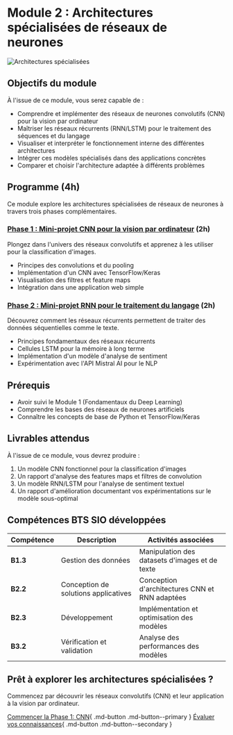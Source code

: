 # Module 2 : Architectures spécialisées de réseaux de neurones

![Architectures spécialisées](https://images.unsplash.com/photo-1558494949-ef010cbdcc31?auto=format&fit=crop&q=80&w=1000&h=300)

## Objectifs du module

À l'issue de ce module, vous serez capable de :

- Comprendre et implémenter des réseaux de neurones convolutifs (CNN) pour la vision par ordinateur
- Maîtriser les réseaux récurrents (RNN/LSTM) pour le traitement des séquences et du langage
- Visualiser et interpréter le fonctionnement interne des différentes architectures
- Intégrer ces modèles spécialisés dans des applications concrètes
- Comparer et choisir l'architecture adaptée à différents problèmes

## Programme (4h)

Ce module explore les architectures spécialisées de réseaux de neurones à travers trois phases complémentaires.

### [Phase 1 : Mini-projet CNN pour la vision par ordinateur](reseaux-convolutifs.md) (2h)

Plongez dans l'univers des réseaux convolutifs et apprenez à les utiliser pour la classification d'images.

- Principes des convolutions et du pooling
- Implémentation d'un CNN avec TensorFlow/Keras
- Visualisation des filtres et feature maps
- Intégration dans une application web simple

### [Phase 2 : Mini-projet RNN pour le traitement du langage](reseaux-recurrents.md) (2h)

Découvrez comment les réseaux récurrents permettent de traiter des données séquentielles comme le texte.

- Principes fondamentaux des réseaux récurrents
- Cellules LSTM pour la mémoire à long terme
- Implémentation d'un modèle d'analyse de sentiment
- Expérimentation avec l'API Mistral AI pour le NLP

## Prérequis

- Avoir suivi le Module 1 (Fondamentaux du Deep Learning)
- Comprendre les bases des réseaux de neurones artificiels
- Connaître les concepts de base de Python et TensorFlow/Keras

## Livrables attendus

À l'issue de ce module, vous devrez produire :

1. Un modèle CNN fonctionnel pour la classification d'images
2. Un rapport d'analyse des features maps et filtres de convolution
3. Un modèle RNN/LSTM pour l'analyse de sentiment textuel
4. Un rapport d'amélioration documentant vos expérimentations sur le modèle sous-optimal

## Compétences BTS SIO développées

| Compétence | Description | Activités associées |
|------------|-------------|---------------------|
| **B1.3** | Gestion des données | Manipulation des datasets d'images et de texte |
| **B2.2** | Conception de solutions applicatives | Conception d'architectures CNN et RNN adaptées |
| **B2.3** | Développement | Implémentation et optimisation des modèles |
| **B3.2** | Vérification et validation | Analyse des performances des modèles |

## Prêt à explorer les architectures spécialisées ?

Commencez par découvrir les réseaux convolutifs (CNN) et leur application à la vision par ordinateur.

[Commencer la Phase 1: CNN](reseaux-convolutifs.md){ .md-button .md-button--primary }
[Évaluer vos connaissances](qcm-evaluation-module2.md){ .md-button .md-button--secondary }
